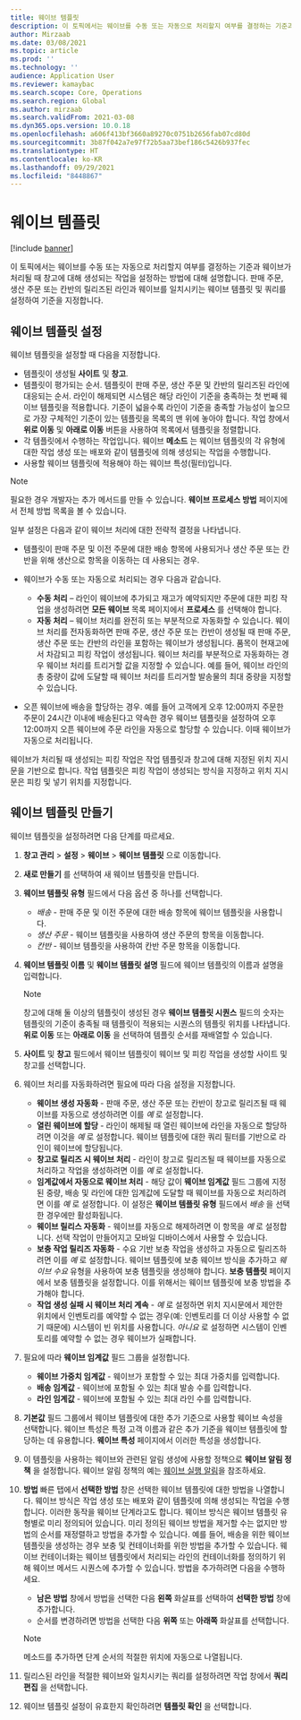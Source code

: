 ```yaml
---
title: 웨이브 템플릿
description: 이 토픽에서는 웨이브를 수동 또는 자동으로 처리할지 여부를 결정하는 기준과 웨이브가 처리될 때 창고에 대해 생성되는 작업을 설정하는 방법에 대해 설명합니다.
author: Mirzaab
ms.date: 03/08/2021
ms.topic: article
ms.prod: ''
ms.technology: ''
audience: Application User
ms.reviewer: kamaybac
ms.search.scope: Core, Operations
ms.search.region: Global
ms.author: mirzaab
ms.search.validFrom: 2021-03-08
ms.dyn365.ops.version: 10.0.18
ms.openlocfilehash: a606f413bf3660a89270c0751b2656fab07cd80d
ms.sourcegitcommit: 3b87f042a7e97f72b5aa73bef186c5426b937fec
ms.translationtype: HT
ms.contentlocale: ko-KR
ms.lasthandoff: 09/29/2021
ms.locfileid: "8448867"
---
```

# <a name="wave-templates"></a>웨이브 템플릿

[!include [banner](../includes/banner.md)]

이 토픽에서는 웨이브를 수동 또는 자동으로 처리할지 여부를 결정하는 기준과 웨이브가 처리될 때 창고에 대해 생성되는 작업을 설정하는 방법에 대해 설명합니다. 판매 주문, 생산 주문 또는 칸반의 릴리즈된 라인과 웨이브를 일치시키는 웨이브 템플릿 및 쿼리를 설정하여 기준을 지정합니다.

## <a name="settings-for-wave-templates"></a>웨이브 템플릿 설정

웨이브 템플릿을 설정할 때 다음을 지정합니다.

- 템플릿이 생성될 **사이트** 및 **창고**.
- 템플릿이 평가되는 순서. 템플릿이 판매 주문, 생산 주문 및 칸반의 릴리즈된 라인에 대응되는 순서. 라인이 해제되면 시스템은 해당 라인이 기준을 충족하는 첫 번째 웨이브 템플릿을 적용합니다. 기준이 넓을수록 라인이 기준을 충족할 가능성이 높으므로 가장 구체적인 기준이 있는 템플릿을 목록의 맨 위에 놓아야 합니다. 작업 창에서 **위로 이동** 및 **아래로 이동** 버튼을 사용하여 목록에서 템플릿을 정렬합니다.
- 각 템플릿에서 수행하는 작업입니다. 웨이브 **메소드** 는 웨이브 템플릿의 각 유형에 대한 작업 생성 또는 배포와 같이 템플릿에 의해 생성되는 작업을 수행합니다.
- 사용할 웨이브 템플릿에 적용해야 하는 웨이브 특성(필터)입니다.

> [!NOTE]
> 필요한 경우 개발자는 추가 메서드를 만들 수 있습니다. **웨이브 프로세스 방법** 페이지에서 전체 방법 목록을 볼 수 있습니다.

일부 설정은 다음과 같이 웨이브 처리에 대한 전략적 결정을 나타냅니다.

- 템플릿이 판매 주문 및 이전 주문에 대한 배송 항목에 사용되거나 생산 주문 또는 칸반을 위해 생산으로 항목을 이동하는 데 사용되는 경우.
- 웨이브가 수동 또는 자동으로 처리되는 경우 다음과 같습니다.

  - **수동 처리** – 라인이 웨이브에 추가되고 재고가 예약되지만 주문에 대한 피킹 작업을 생성하려면 **모든 웨이브** 목록 페이지에서 **프로세스** 를 선택해야 합니다.
  - **자동 처리** – 웨이브 처리를 완전히 또는 부분적으로 자동화할 수 있습니다. 웨이브 처리를 전자동화하면 판매 주문, 생산 주문 또는 칸반이 생성될 때 판매 주문, 생산 주문 또는 칸반의 라인을 포함하는 웨이브가 생성됩니다. 품목이 현재고에서 차감되고 피킹 작업이 생성됩니다. 웨이브 처리를 부분적으로 자동화하는 경우 웨이브 처리를 트리거할 값을 지정할 수 있습니다. 예를 들어, 웨이브 라인의 총 중량이 값에 도달할 때 웨이브 처리를 트리거할 발송물의 최대 중량을 지정할 수 있습니다.

- 오픈 웨이브에 배송을 할당하는 경우. 예를 들어 고객에게 오후 12:00까지 주문한 주문이 24시간 이내에 배송된다고 약속한 경우 웨이브 템플릿을 설정하여 오후 12:00까지 오픈 웨이브에 주문 라인을 자동으로 할당할 수 있습니다. 이때 웨이브가 자동으로 처리됩니다.

웨이브가 처리될 때 생성되는 피킹 작업은 작업 템플릿과 창고에 대해 지정된 위치 지시문을 기반으로 합니다. 작업 템플릿은 피킹 작업이 생성되는 방식을 지정하고 위치 지시문은 피킹 및 넣기 위치를 지정합니다.

## <a name="create-a-wave-template"></a>웨이브 템플릿 만들기

웨이브 템플릿을 설정하려면 다음 단계를 따르세요.

1. **창고 관리** \> **설정** \> **웨이브** \> **웨이브 템플릿** 으로 이동합니다.
1. **새로 만들기** 를 선택하여 새 웨이브 템플릿을 만듭니다.
1. **웨이브 템플릿 유형** 필드에서 다음 옵션 중 하나를 선택합니다.

    - *배송* - 판매 주문 및 이전 주문에 대한 배송 항목에 웨이브 템플릿을 사용합니다.
    - *생산 주문* - 웨이브 템플릿을 사용하여 생산 주문의 항목을 이동합니다.
    - *칸반* - 웨이브 템플릿을 사용하여 칸반 주문 항목을 이동합니다.

1. **웨이브 템플릿 이름** 및 **웨이브 템플릿 설명** 필드에 웨이브 템플릿의 이름과 설명을 입력합니다.

    > [!NOTE]
    > 창고에 대해 둘 이상의 템플릿이 생성된 경우 **웨이브 템플릿 시퀀스** 필드의 숫자는 템플릿의 기준이 충족될 때 템플릿이 적용되는 시퀀스의 템플릿 위치를 나타냅니다. **위로 이동** 또는 **아래로 이동** 을 선택하여 템플릿 순서를 재배열할 수 있습니다.

1. **사이트** 및 **창고** 필드에서 웨이브 템플릿이 웨이브 및 피킹 작업을 생성할 사이트 및 창고를 선택합니다.
1. 웨이브 처리를 자동화하려면 필요에 따라 다음 설정을 지정합니다.

    - **웨이브 생성 자동화** - 판매 주문, 생산 주문 또는 칸반이 창고로 릴리즈될 때 웨이브를 자동으로 생성하려면 이를 *예* 로 설정합니다.
    - **열린 웨이브에 할당** - 라인이 해제될 때 열린 웨이브에 라인을 자동으로 할당하려면 이것을 *예* 로 설정합니다. 웨이브 템플릿에 대한 쿼리 필터를 기반으로 라인이 웨이브에 할당됩니다.
    - **창고로 릴리즈 시 웨이브 처리** - 라인이 창고로 릴리즈될 때 웨이브를 자동으로 처리하고 작업을 생성하려면 이를 *예* 로 설정합니다.
    - **임계값에서 자동으로 웨이브 처리** - 해당 값이 **웨이브 임계값** 필드 그룹에 지정된 중량, 배송 및 라인에 대한 임계값에 도달할 때 웨이브를 자동으로 처리하려면 이를 *예* 로 설정합니다. 이 설정은 **웨이브 템플릿 유형** 필드에서 *배송* 을 선택한 경우에만 활성화됩니다.
    - **웨이브 릴리스 자동화** - 웨이브를 자동으로 해제하려면 이 항목을 *예* 로 설정합니다. 선택 작업이 만들어지고 모바일 디바이스에서 사용할 수 있습니다.
    - **보충 작업 릴리즈 자동화** - 수요 기반 보충 작업을 생성하고 자동으로 릴리즈하려면 이를 *예* 로 설정합니다. 웨이브 템플릿에 보충 웨이브 방식을 추가하고 *웨이브 수요* 유형을 사용하여 보충 템플릿을 생성해야 합니다. **보충 템플릿** 페이지에서 보충 템플릿을 설정합니다. 이를 위해서는 웨이브 템플릿에 보충 방법을 추가해야 합니다.
    - **작업 생성 실패 시 웨이브 처리 계속** - *예* 로 설정하면 위치 지시문에서 제안한 위치에서 인벤토리를 예약할 수 없는 경우(예: 인벤토리를 더 이상 사용할 수 없기 때문에) 시스템이 빈 위치를 사용합니다. *아니요* 로 설정하면 시스템이 인벤토리를 예약할 수 없는 경우 웨이브가 실패합니다.

1. 필요에 따라 **웨이브 임계값** 필드 그룹을 설정합니다.
    - **웨이브 가중치 임계값** - 웨이브가 포함할 수 있는 최대 가중치를 입력합니다.
    - **배송 임계값** - 웨이브에 포함될 수 있는 최대 발송 수를 입력합니다.
    - **라인 임계값** - 웨이브에 포함될 수 있는 최대 라인 수를 입력합니다.

1. **기본값** 필드 그룹에서 웨이브 템플릿에 대한 추가 기준으로 사용할 웨이브 속성을 선택합니다. 웨이브 특성은 특정 고객 이름과 같은 추가 기준을 웨이브 템플릿에 할당하는 데 유용합니다. **웨이브 특성** 페이지에서 이러한 특성을 생성합니다. 

1. 이 템플릿을 사용하는 웨이브와 관련된 알림 생성에 사용할 정책으로 **웨이브 알림 정책** 을 설정합니다. 웨이브 알림 정책의 예는 [웨이브 실행 알림](wave-execution-notifications.md)을 참조하세요.

1. **방법** 빠른 탭에서 **선택한 방법** 창은 선택한 웨이브 템플릿에 대한 방법을 나열합니다. 웨이브 방식은 작업 생성 또는 배포와 같이 템플릿에 의해 생성되는 작업을 수행합니다. 이러한 동작을 웨이브 단계라고도 합니다. 웨이브 방식은 웨이브 템플릿 유형별로 미리 정의되어 있습니다. 미리 정의된 웨이브 방법을 제거할 수는 없지만 방법의 순서를 재정렬하고 방법을 추가할 수 있습니다. 예를 들어, 배송을 위한 웨이브 템플릿을 생성하는 경우 보충 및 컨테이너화를 위한 방법을 추가할 수 있습니다. 웨이브 컨테이너화는 웨이브 템플릿에서 처리되는 라인의 컨테이너화를 정의하기 위해 웨이브 메서드 시퀀스에 추가할 수 있습니다. 방법을 추가하려면 다음을 수행하세요.

    - **남은 방법** 창에서 방법을 선택한 다음 **왼쪽** 화살표를 선택하여 **선택한 방법** 창에 추가합니다.
    - 순서를 변경하려면 방법을 선택한 다음 **위쪽** 또는 **아래쪽** 화살표를 선택합니다.

    > [!NOTE]
    > 메소드를 추가하면 단계 순서의 적절한 위치에 자동으로 나열됩니다.

1. 릴리스된 라인을 적절한 웨이브와 일치시키는 쿼리를 설정하려면 작업 창에서 **쿼리 편집** 을 선택합니다.
1. 웨이브 템플릿 설정이 유효한지 확인하려면 **템플릿 확인** 을 선택합니다.

